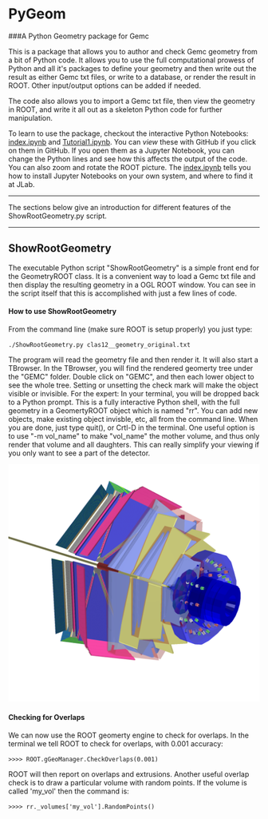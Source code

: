 # PyGeom
###A Python Geometry package for Gemc

This is a package that allows you to author and check Gemc geometry from a bit of 
Python code. It allows you to use the full computational prowess of Python and all 
it's packages to define your geometry and then write out the result as either 
Gemc txt files, or write to a database, or render the result in ROOT. 
Other input/output options can be added if needed.

The code also allows you to import a Gemc txt file, then view the geometry in ROOT, 
and write it all out as a skeleton Python code for further manipulation.

To learn to use the package, checkout the interactive Python Notebooks: 
[index.ipynb](https://github.com/mholtrop/PyGeom/blob/master/index.ipynb) and 
[Tutorial1.ipynb](https://github.com/mholtrop/PyGeom/blob/master/Tutorial1.ipynb). 
You can *view* these with GitHub if you click on them in GitHub. If you open them 
as a Jupyter Notebook, you can change the Python lines and see how this affects 
the output of the code. You can also zoom and rotate the ROOT picture. 
The  [index.ipynb](https://github.com/mholtrop/PyGeom/blob/master/index.ipynb) 
tells you how to install Jupyter Notebooks on your own system, and where to find 
it at JLab.

----------

The sections below give an introduction for different features of the 
ShowRootGeometry.py script.

----------
## ShowRootGeometry

The executable Python script "ShowRootGeometry" is a simple front end for the 
GeometryROOT class. It is a convenient way to load a Gemc txt file and then 
display the resulting geometry in a OGL ROOT window. You can see in the script 
itself that this is accomplished with just a few lines of code.

#### How to use ShowRootGeometry
From the command line (make sure ROOT is setup properly) you just type:

    ./ShowRootGeometry.py clas12__geometry_original.txt
The program will read the geometry file and then render it. It will also start a TBrowser. In the TBrowser, you will find the rendered geomerty tree under the "GEMC" folder. Double click on "GEMC",  and then each lower object to see the whole tree. Setting or unsetting the check mark will make the object visible or invisible.
For the expert: In your terminal, you will be dropped back to a Python prompt. This is a fully interactive Python shell, with the full geometry in a GeomertyROOT object which is named "rr". You can add new objects, make existing object invisble, etc, all from the command line.
When you are done, just type quit(), or Crtl-D in the terminal.
One useful option is to use "-m vol_name" to make "vol_name" the mother volume, and thus only render that volume and all daughters. This can really simplify your viewing if you only want to see a part of the detector.

![Image of CLAS12 rendered with ShowRootGeometry](https://raw.githubusercontent.com/mholtrop/PyGeom/master/clas12.png)

#### Checking for Overlaps
We can now use the ROOT geomerty engine to check for overlaps. In the terminal we tell ROOT to check for overlaps, 
with 0.001 accuracy:

    >>>> ROOT.gGeoManager.CheckOverlaps(0.001)

ROOT will then report on overlaps and extrusions.
Another useful overlap check is to draw a particular volume with random points. If the volume is called 'my_vol' then 
the command is:

    >>>> rr._volumes['my_vol'].RandomPoints()
